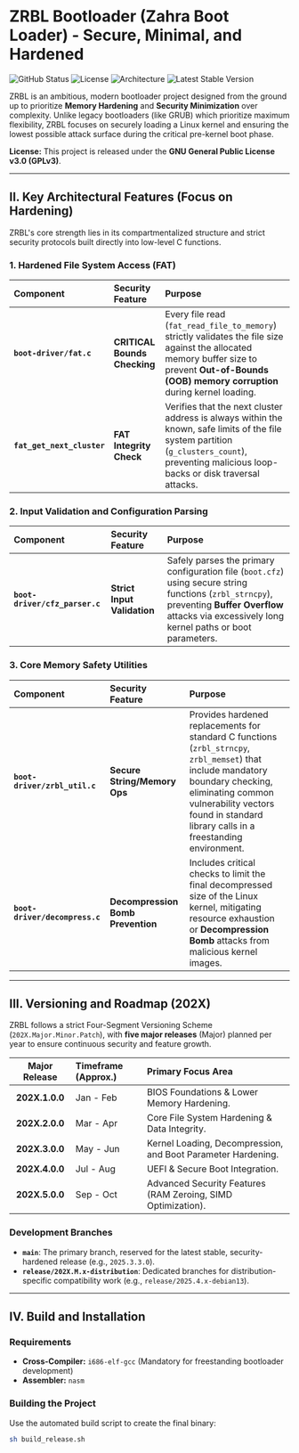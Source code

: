 # ZRBL Bootloader (Zahra Boot Loader) - Secure, Minimal, and Hardened

![GitHub Status](https://img.shields.io/badge/Status-Actively%20Developed-brightgreen)
![License](https://img.shields.io/badge/License-GPL%20v3.0-blue)
![Architecture](https://img.shields.io/badge/Architecture-i686%2F%20x86__64-yellow)
![Latest Stable Version](https://img.shields.io/badge/Version-2025.3.3.2-red)

ZRBL is an ambitious, modern bootloader project designed from the ground up to prioritize **Memory Hardening** and **Security Minimization** over complexity. Unlike legacy bootloaders (like GRUB) which prioritize maximum flexibility, ZRBL focuses on securely loading a Linux kernel and ensuring the lowest possible attack surface during the critical pre-kernel boot phase.

**License:** This project is released under the **GNU General Public License v3.0 (GPLv3)**.

---

## II. Key Architectural Features (Focus on Hardening)

ZRBL's core strength lies in its compartmentalized structure and strict security protocols built directly into low-level C functions.

### 1. Hardened File System Access (FAT)
| Component | Security Feature | Purpose |
| :--- | :--- | :--- |
| **`boot-driver/fat.c`** | **CRITICAL Bounds Checking** | Every file read (`fat_read_file_to_memory`) strictly validates the file size against the allocated memory buffer size to prevent **Out-of-Bounds (OOB) memory corruption** during kernel loading. |
| **`fat_get_next_cluster`** | **FAT Integrity Check** | Verifies that the next cluster address is always within the known, safe limits of the file system partition (`g_clusters_count`), preventing malicious loop-backs or disk traversal attacks. |

### 2. Input Validation and Configuration Parsing
| Component | Security Feature | Purpose |
| :--- | :--- | :--- |
| **`boot-driver/cfz_parser.c`** | **Strict Input Validation** | Safely parses the primary configuration file (`boot.cfz`) using secure string functions (`zrbl_strncpy`), preventing **Buffer Overflow** attacks via excessively long kernel paths or boot parameters. |

### 3. Core Memory Safety Utilities
| Component | Security Feature | Purpose |
| :--- | :--- | :--- |
| **`boot-driver/zrbl_util.c`** | **Secure String/Memory Ops** | Provides hardened replacements for standard C functions (`zrbl_strncpy`, `zrbl_memset`) that include mandatory boundary checking, eliminating common vulnerability vectors found in standard library calls in a freestanding environment. |
| **`boot-driver/decompress.c`** | **Decompression Bomb Prevention** | Includes critical checks to limit the final decompressed size of the Linux kernel, mitigating resource exhaustion or **Decompression Bomb** attacks from malicious kernel images. |

---

## III. Versioning and Roadmap (202X)

ZRBL follows a strict Four-Segment Versioning Scheme (`202X.Major.Minor.Patch`), with **five major releases** (Major) planned per year to ensure continuous security and feature growth.

| Major Release | Timeframe (Approx.) | Primary Focus Area |
| :---: | :--- | :--- |
| **202X.1.0.0** | Jan - Feb | BIOS Foundations & Lower Memory Hardening. |
| **202X.2.0.0** | Mar - Apr | Core File System Hardening & Data Integrity. |
| **202X.3.0.0** | May - Jun | Kernel Loading, Decompression, and Boot Parameter Hardening. |
| **202X.4.0.0** | Jul - Aug | UEFI & Secure Boot Integration. |
| **202X.5.0.0** | Sep - Oct | Advanced Security Features (RAM Zeroing, SIMD Optimization). |

### Development Branches
* **`main`**: The primary branch, reserved for the latest stable, security-hardened release (e.g., `2025.3.3.0`).
* **`release/202X.M.x-distribution`**: Dedicated branches for distribution-specific compatibility work (e.g., `release/2025.4.x-debian13`).

---

## IV. Build and Installation

### Requirements
* **Cross-Compiler:** `i686-elf-gcc` (Mandatory for freestanding bootloader development)
* **Assembler:** `nasm`

### Building the Project
Use the automated build script to create the final binary:
```bash
sh build_release.sh

